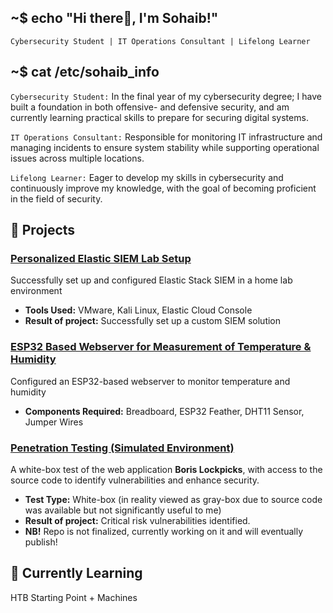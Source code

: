 ## ~$ echo "Hi there👋, I'm Sohaib!"
`Cybersecurity Student | IT Operations Consultant | Lifelong Learner`


## ~$ cat /etc/sohaib_info
`Cybersecurity Student:` In the final year of my cybersecurity degree; I have built a foundation in both offensive- and defensive security, and am currently learning practical skills to prepare for securing digital systems.

`IT Operations Consultant:` Responsible for monitoring IT infrastructure and managing incidents to ensure system stability while supporting operational issues across multiple locations.

`Lifelong Learner:` Eager to develop my skills in cybersecurity and continuously improve my knowledge, with the goal of becoming proficient in the field of security.

## 🚀 Projects
### [Personalized Elastic SIEM Lab Setup](https://github.com/sohaib2011/SIEM-Home_Lab)
Successfully set up and configured Elastic Stack SIEM in a home lab environment
- **Tools Used:** VMware, Kali Linux, Elastic Cloud Console
- **Result of project:** Successfully set up a custom SIEM solution

### [ESP32 Based Webserver for Measurement of Temperature & Humidity](https://github.com/sohaib2011/DHTT11_Project)
Configured an ESP32-based webserver to monitor temperature and humidity
- **Components Required:** Breadboard, ESP32 Feather, DHT11 Sensor, Jumper Wires


### [Penetration Testing (Simulated Environment)](https://github.com/sohaib2011/pentest-schoolVM)
A white-box test of the web application **Boris Lockpicks**, with access to the source code to identify vulnerabilities and enhance security.
- **Test Type:** White-box (in reality viewed as gray-box due to source code was available but not significantly useful to me)
- **Result of project:** Critical risk vulnerabilities identified.
- **NB!** Repo is not finalized, currently working on it and will eventually publish!





## 🌱 Currently Learning
HTB Starting Point + Machines


